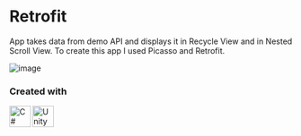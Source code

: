 # Retrofit
App takes data from demo API and displays it in Recycle View and in Nested Scroll View. To create this app I used Picasso and Retrofit.

![image](https://user-images.githubusercontent.com/88843916/143856282-9e67c915-981f-4178-860d-81669c57b509.png)

### Created with 

<img align="left" alt="C#" width="38px" src="https://camo.githubusercontent.com/96a9c9dda43b39553c6d3e80e6ba72da83e9d8bba7b59818a87a911d28dde72b/68747470733a2f2f75706c6f61642e77696b696d656469612e6f72672f77696b6970656469612f636f6d6d6f6e732f372f37342f4b6f746c696e5f49636f6e2e706e67" />
<img align="left" alt="Unity" width="38px" src="https://camo.githubusercontent.com/6b1ca78ffdc83a791dd7985838550beb009d8f83b9fc28c918bc9360aef8339e/68747470733a2f2f75706c6f61642e77696b696d656469612e6f72672f77696b6970656469612f636f6d6d6f6e732f7468756d622f652f65332f416e64726f69645f53747564696f5f49636f6e5f253238323031342d323031392532392e7376672f3132303070782d416e64726f69645f53747564696f5f49636f6e5f253238323031342d323031392532392e7376672e706e67" />

